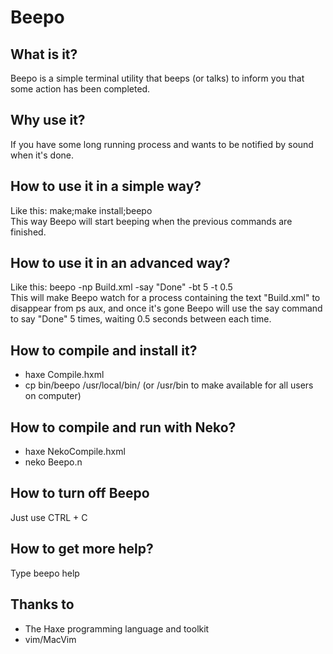 # Beepo

## What is it?

Beepo is a simple terminal utility that beeps (or talks) to inform you that some action has been completed.

## Why use it?

If you have some long running process and wants to be notified by sound when it's done.

## How to use it in a simple way?

Like this: make;make install;beepo  
This way Beepo will start beeping when the previous commands are finished.

## How to use it in an advanced way?

Like this: beepo -np Build.xml -say "Done" -bt 5 -t 0.5  
This will make Beepo watch for a process containing the text "Build.xml" to disappear from ps aux, and once it's gone Beepo will use the say command to say "Done" 5 times, waiting 0.5 seconds between each time.

## How to compile and install it?

* haxe Compile.hxml
* cp bin/beepo /usr/local/bin/ (or /usr/bin to make available for all users on computer)

## How to compile and run with Neko?

* haxe NekoCompile.hxml
* neko Beepo.n

## How to turn off Beepo

Just use CTRL + C

## How to get more help?

Type beepo help

## Thanks to

* The Haxe programming language and toolkit
* vim/MacVim

